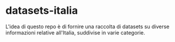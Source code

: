 # datasets-italia
L'idea di questo repo è di fornire una raccolta di datasets su diverse informazioni relative all'Italia, suddivise in varie categorie.

